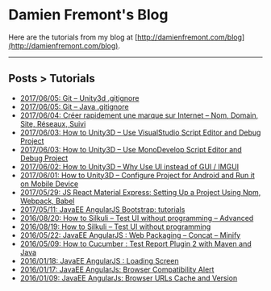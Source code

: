 Damien Fremont's Blog
=============

Here are the tutorials from my blog at [http://damienfremont.com/blog](http://damienfremont.com/blog).

---

## Posts > Tutorials

- [2017/06/05: Git – Unity3d .gitignore](20170605-git-unity3d-gitignore)
- [2017/06/05: Git – Java .gitignore](20170605-git-java-gitignore)
- [2017/06/04: Créer rapidement une marque sur Internet – Nom, Domain, Site, Réseaux, Suivi](20170604-job-creer-rapidement-une-marque-sur-internet)
- [2017/06/03: How to Unity3D – Use VisualStudio Script Editor and Debug Project](20170603-unity3d-use-visualstudio-script-editor-and-debug)
- [2017/06/03: How to Unity3D – Use MonoDevelop Script Editor and Debug Project](20170603-unity3d-use-monodevelop-script-editor-and-debug)
- [2017/06/02: How to Unity3D – Why Use UI instead of GUI / IMGUI](20170602-unity3d-use-ui-instead-of-gui-or-imgui)
- [2017/06/01: How to Unity3D – Configure Project for Android and Run it on Mobile Device](20170601-unity3d-configure-project-for-android-and-run-it)
- [2017/05/29: JS React Material Express: Setting Up a Project Using Npm, Webpack, Babel](20170529-js-react-material-express-setting_up_a_project)
- [2017/05/11: JavaEE AngularJS Bootstrap: tutorials](20170511-javaee-angularjs-bootstrap-tutorials)
- [2016/08/20: How to Silkuli – Test UI without programming – Advanced](20160820-test-silkuli-ide-advanced)
- [2016/08/19: How to Silkuli – Test UI without programming](20160819-test-silkuli-ide)
- [2016/05/22: JavaEE AngularJS : Web Packaging – Concat – Minify](20160522-javaee-angularjs-webpackaging_min_single_file)
- [2016/05/09: How to Cucumber : Test Report Plugin 2 with Maven and Java](20160509-test-cucumber_plugin_reporting_2)
- [2016/01/18: JavaEE AngularJS : Loading Screen](20160118-javaee-angularjs-loading_screen)
- [2016/01/17: JavaEE AngularJs: Browser Compatibility Alert](20160117-javaee-angularjs-browser_compatibility_alert)
- [2016/01/09: JavaEE AngularJs: Browser URLs Cache and Version](20160109-javaee-angularjs-browser_url_version_cache)

